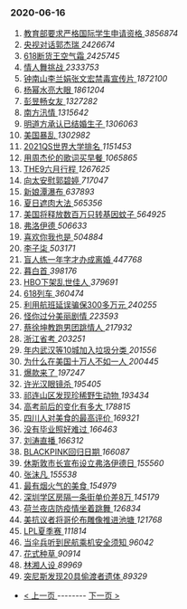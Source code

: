 ### 2020-06-16 
1. [ 教育部要求严格国际学生申请资格 ](https://s.weibo.com/weibo?q=%23%E6%95%99%E8%82%B2%E9%83%A8%E8%A6%81%E6%B1%82%E4%B8%A5%E6%A0%BC%E5%9B%BD%E9%99%85%E5%AD%A6%E7%94%9F%E7%94%B3%E8%AF%B7%E8%B5%84%E6%A0%BC%23&Refer=top) *3856874*
1. [ 央视对话郭杰瑞 ](https://s.weibo.com/weibo?q=%23%E5%A4%AE%E8%A7%86%E5%AF%B9%E8%AF%9D%E9%83%AD%E6%9D%B0%E7%91%9E%23&Refer=top) *2426674*
1. [ 618断货王空气霜 ](https://s.weibo.com/weibo?q=%23618%E6%96%AD%E8%B4%A7%E7%8E%8B%E7%A9%BA%E6%B0%94%E9%9C%9C%23&topic_ad=1&Refer=top) *2425745*
1. [ 情人舞挑战 ](https://s.weibo.com/weibo?q=%23%E6%83%85%E4%BA%BA%E8%88%9E%E6%8C%91%E6%88%98%23&Refer=top) *2333753*
1. [ 钟南山李兰娟张文宏禁毒宣传片 ](https://s.weibo.com/weibo?q=%23%E9%92%9F%E5%8D%97%E5%B1%B1%E6%9D%8E%E5%85%B0%E5%A8%9F%E5%BC%A0%E6%96%87%E5%AE%8F%E7%A6%81%E6%AF%92%E5%AE%A3%E4%BC%A0%E7%89%87%23&Refer=top) *1872100*
1. [ 杨幂水亮大眼 ](https://s.weibo.com/weibo?q=%23%E6%9D%A8%E5%B9%82%E6%B0%B4%E4%BA%AE%E5%A4%A7%E7%9C%BC%23&topic_ad=1&Refer=top) *1861204*
1. [ 彭昱畅女友 ](https://s.weibo.com/weibo?q=%E5%BD%AD%E6%98%B1%E7%95%85%E5%A5%B3%E5%8F%8B&Refer=top) *1327282*
1. [ 南方汛情 ](https://s.weibo.com/weibo?q=%23%E5%8D%97%E6%96%B9%E6%B1%9B%E6%83%85%23&Refer=top) *1315642*
1. [ 明道方承认已结婚生子 ](https://s.weibo.com/weibo?q=%23%E6%98%8E%E9%81%93%E6%96%B9%E6%89%BF%E8%AE%A4%E5%B7%B2%E7%BB%93%E5%A9%9A%E7%94%9F%E5%AD%90%23&Refer=top) *1306063*
1. [ 美国暴乱 ](https://s.weibo.com/weibo?q=%E7%BE%8E%E5%9B%BD%E6%9A%B4%E4%B9%B1&Refer=top) *1302982*
1. [ 2021QS世界大学排名 ](https://s.weibo.com/weibo?q=%232021QS%E4%B8%96%E7%95%8C%E5%A4%A7%E5%AD%A6%E6%8E%92%E5%90%8D%23&Refer=top) *1151453*
1. [ 用周杰伦的歌词买早餐 ](https://s.weibo.com/weibo?q=%23%E7%94%A8%E5%91%A8%E6%9D%B0%E4%BC%A6%E7%9A%84%E6%AD%8C%E8%AF%8D%E4%B9%B0%E6%97%A9%E9%A4%90%23&Refer=top) *1065865*
1. [ THE9六月行程 ](https://s.weibo.com/weibo?q=%23THE9%E5%85%AD%E6%9C%88%E8%A1%8C%E7%A8%8B%23&Refer=top) *1267625*
1. [ 向太安慰郭碧婷 ](https://s.weibo.com/weibo?q=%23%E5%90%91%E5%A4%AA%E5%AE%89%E6%85%B0%E9%83%AD%E7%A2%A7%E5%A9%B7%23&Refer=top) *717047*
1. [ 新娘潭瀑布 ](https://s.weibo.com/weibo?q=%23%E6%96%B0%E5%A8%98%E6%BD%AD%E7%80%91%E5%B8%83%23&Refer=top) *637893*
1. [ 夏日遮肉大法 ](https://s.weibo.com/weibo?q=%23%E5%A4%8F%E6%97%A5%E9%81%AE%E8%82%89%E5%A4%A7%E6%B3%95%23&Refer=top) *565356*
1. [ 美国将释放数百万只转基因蚊子 ](https://s.weibo.com/weibo?q=%E7%BE%8E%E5%9B%BD%E5%B0%86%E9%87%8A%E6%94%BE%E6%95%B0%E7%99%BE%E4%B8%87%E5%8F%AA%E8%BD%AC%E5%9F%BA%E5%9B%A0%E8%9A%8A%E5%AD%90&Refer=top) *564925*
1. [ 弗洛伊德 ](https://s.weibo.com/weibo?q=%E5%BC%97%E6%B4%9B%E4%BC%8A%E5%BE%B7&Refer=top) *506633*
1. [ 喜欢你我也是 ](https://s.weibo.com/weibo?q=%E5%96%9C%E6%AC%A2%E4%BD%A0%E6%88%91%E4%B9%9F%E6%98%AF&Refer=top) *504884*
1. [ 李子柒 ](https://s.weibo.com/weibo?q=%E6%9D%8E%E5%AD%90%E6%9F%92&Refer=top) *503171*
1. [ 盲人练一年字才办成离婚 ](https://s.weibo.com/weibo?q=%23%E7%9B%B2%E4%BA%BA%E7%BB%83%E4%B8%80%E5%B9%B4%E5%AD%97%E6%89%8D%E5%8A%9E%E6%88%90%E7%A6%BB%E5%A9%9A%23&Refer=top) *447768*
1. [ 暮白首 ](https://s.weibo.com/weibo?q=%E6%9A%AE%E7%99%BD%E9%A6%96&Refer=top) *398176*
1. [ HBO下架乱世佳人 ](https://s.weibo.com/weibo?q=%23HBO%E4%B8%8B%E6%9E%B6%E4%B9%B1%E4%B8%96%E4%BD%B3%E4%BA%BA%23&Refer=top) *379691*
1. [ 618列车 ](https://s.weibo.com/weibo?q=618%E5%88%97%E8%BD%A6&Refer=top) *360474*
1. [ 利用航班延误骗保300多万元 ](https://s.weibo.com/weibo?q=%23%E5%88%A9%E7%94%A8%E8%88%AA%E7%8F%AD%E5%BB%B6%E8%AF%AF%E9%AA%97%E4%BF%9D300%E5%A4%9A%E4%B8%87%E5%85%83%23&Refer=top) *240255*
1. [ 怪你过分美丽剧情 ](https://s.weibo.com/weibo?q=%E6%80%AA%E4%BD%A0%E8%BF%87%E5%88%86%E7%BE%8E%E4%B8%BD%E5%89%A7%E6%83%85&Refer=top) *223593*
1. [ 蔡徐坤教跑男团跳情人 ](https://s.weibo.com/weibo?q=%23%E8%94%A1%E5%BE%90%E5%9D%A4%E6%95%99%E8%B7%91%E7%94%B7%E5%9B%A2%E8%B7%B3%E6%83%85%E4%BA%BA%23&Refer=top) *217932*
1. [ 浙江省考 ](https://s.weibo.com/weibo?q=%23%E6%B5%99%E6%B1%9F%E7%9C%81%E8%80%83%23&Refer=top) *203251*
1. [ 年内武汉等10城加入垃圾分类 ](https://s.weibo.com/weibo?q=%E5%B9%B4%E5%86%85%E6%AD%A6%E6%B1%89%E7%AD%8910%E5%9F%8E%E5%8A%A0%E5%85%A5%E5%9E%83%E5%9C%BE%E5%88%86%E7%B1%BB&Refer=top) *201556*
1. [ 为什么在美国十万人不如一人 ](https://s.weibo.com/weibo?q=%23%E4%B8%BA%E4%BB%80%E4%B9%88%E5%9C%A8%E7%BE%8E%E5%9B%BD%E5%8D%81%E4%B8%87%E4%BA%BA%E4%B8%8D%E5%A6%82%E4%B8%80%E4%BA%BA%23&Refer=top) *200445*
1. [ 爆款来了 ](https://s.weibo.com/weibo?q=%E7%88%86%E6%AC%BE%E6%9D%A5%E4%BA%86&Refer=top) *197247*
1. [ 许光汉眼镜杀 ](https://s.weibo.com/weibo?q=%23%E8%AE%B8%E5%85%89%E6%B1%89%E7%9C%BC%E9%95%9C%E6%9D%80%23&Refer=top) *195405*
1. [ 祁连山区发现珍稀野生动物 ](https://s.weibo.com/weibo?q=%23%E7%A5%81%E8%BF%9E%E5%B1%B1%E5%8C%BA%E5%8F%91%E7%8E%B0%E7%8F%8D%E7%A8%80%E9%87%8E%E7%94%9F%E5%8A%A8%E7%89%A9%23&Refer=top) *193434*
1. [ 高考前后的变化有多大 ](https://s.weibo.com/weibo?q=%23%E9%AB%98%E8%80%83%E5%89%8D%E5%90%8E%E7%9A%84%E5%8F%98%E5%8C%96%E6%9C%89%E5%A4%9A%E5%A4%A7%23&Refer=top) *178815*
1. [ 四川人对美食的最高评价 ](https://s.weibo.com/weibo?q=%23%E5%9B%9B%E5%B7%9D%E4%BA%BA%E5%AF%B9%E7%BE%8E%E9%A3%9F%E7%9A%84%E6%9C%80%E9%AB%98%E8%AF%84%E4%BB%B7%23&Refer=top) *169321*
1. [ 没有毕业照好难过 ](https://s.weibo.com/weibo?q=%23%E6%B2%A1%E6%9C%89%E6%AF%95%E4%B8%9A%E7%85%A7%E5%A5%BD%E9%9A%BE%E8%BF%87%23&Refer=top) *166463*
1. [ 刘涛直播 ](https://s.weibo.com/weibo?q=%E5%88%98%E6%B6%9B%E7%9B%B4%E6%92%AD&Refer=top) *166312*
1. [ BLACKPINK回归日期 ](https://s.weibo.com/weibo?q=%23BLACKPINK%E5%9B%9E%E5%BD%92%E6%97%A5%E6%9C%9F%23&Refer=top) *166087*
1. [ 休斯敦市长宣布设立弗洛伊德日 ](https://s.weibo.com/weibo?q=%E4%BC%91%E6%96%AF%E6%95%A6%E5%B8%82%E9%95%BF%E5%AE%A3%E5%B8%83%E8%AE%BE%E7%AB%8B%E5%BC%97%E6%B4%9B%E4%BC%8A%E5%BE%B7%E6%97%A5&Refer=top) *155560*
1. [ 张沫凡 ](https://s.weibo.com/weibo?q=%E5%BC%A0%E6%B2%AB%E5%87%A1&Refer=top) *155538*
1. [ 最有烟火气的美食 ](https://s.weibo.com/weibo?q=%23%E6%9C%80%E6%9C%89%E7%83%9F%E7%81%AB%E6%B0%94%E7%9A%84%E7%BE%8E%E9%A3%9F%23&Refer=top) *154979*
1. [ 深圳学区房隔一条街单价差8万 ](https://s.weibo.com/weibo?q=%23%E6%B7%B1%E5%9C%B3%E5%AD%A6%E5%8C%BA%E6%88%BF%E9%9A%94%E4%B8%80%E6%9D%A1%E8%A1%97%E5%8D%95%E4%BB%B7%E5%B7%AE8%E4%B8%87%23&Refer=top) *145179*
1. [ 荷兰夜店防疫情坐着跳舞 ](https://s.weibo.com/weibo?q=%E8%8D%B7%E5%85%B0%E5%A4%9C%E5%BA%97%E9%98%B2%E7%96%AB%E6%83%85%E5%9D%90%E7%9D%80%E8%B7%B3%E8%88%9E&Refer=top) *126834*
1. [ 美抗议者将哥伦布雕像推进池塘 ](https://s.weibo.com/weibo?q=%E7%BE%8E%E6%8A%97%E8%AE%AE%E8%80%85%E5%B0%86%E5%93%A5%E4%BC%A6%E5%B8%83%E9%9B%95%E5%83%8F%E6%8E%A8%E8%BF%9B%E6%B1%A0%E5%A1%98&Refer=top) *121768*
1. [ LPL夏季赛 ](https://s.weibo.com/weibo?q=%23LPL%E5%A4%8F%E5%AD%A3%E8%B5%9B%23&Refer=top) *111814*
1. [ 当伞兵听到民航乘机安全须知 ](https://s.weibo.com/weibo?q=%23%E5%BD%93%E4%BC%9E%E5%85%B5%E5%90%AC%E5%88%B0%E6%B0%91%E8%88%AA%E4%B9%98%E6%9C%BA%E5%AE%89%E5%85%A8%E9%A1%BB%E7%9F%A5%23&Refer=top) *96042*
1. [ 花式种草 ](https://s.weibo.com/weibo?q=%E8%8A%B1%E5%BC%8F%E7%A7%8D%E8%8D%89&Refer=top) *90914*
1. [ 林湘人设 ](https://s.weibo.com/weibo?q=%23%E6%9E%97%E6%B9%98%E4%BA%BA%E8%AE%BE%23&Refer=top) *89969*
1. [ 突尼斯发现20具偷渡者遗体 ](https://s.weibo.com/weibo?q=%E7%AA%81%E5%B0%BC%E6%96%AF%E5%8F%91%E7%8E%B020%E5%85%B7%E5%81%B7%E6%B8%A1%E8%80%85%E9%81%97%E4%BD%93&Refer=top) *89329* 

- [ < 上一页 ](https://github.com/able8/weibo-hot-record/blob/master/2020-06-15.md) -------- [ 下一页 > ](https://github.com/able8/weibo-hot-record/blob/master/2020-06-17.md)